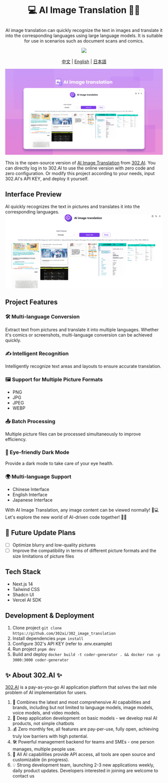 # <p align="center">💻 AI Image Translation 🚀✨</p>

<p align="center">AI image translation can quickly recognize the text in images and translate it into the corresponding languages using large language models. It is suitable for use in scenarios such as document scans and comics.</p>

<p align="center"><a href="https://302.ai/en/tools/pt/" target="blank"><img src="https://file.302ai.cn/gpt/imgs/github/302_badge.png" /></a></p >

<p align="center"><a href="README_zh.md">中文</a> | <a href="README.md">English</a> | <a href="README_ja.md">日本語</a></p>

![Interface Preview](docs/AI图片翻译en.png)

This is the open-source version of [AI Image Translation](https://302.ai/tools/pt/) from [302.AI](https://302.ai).
You can directly log in to 302.AI to use the online version with zero code and zero configuration.
Or modify this project according to your needs, input 302.AI's API KEY, and deploy it yourself.

## Interface Preview
AI quickly recognizes the text in pictures and translates it into the corresponding languages.
![Interface Preview](docs/图片翻译英.png)

## Project Features
### 🛠️ Multi-language Conversion
Extract text from pictures and translate it into multiple languages. Whether it's comics or screenshots, multi-language conversion can be achieved quickly.
### ✍️ Intelligent Recognition
Intelligently recognize text areas and layouts to ensure accurate translation.
### 🖼️ Support for Multiple Picture Formats
- PNG
- JPG
- JPEG
- WEBP
### 📤 Batch Processing
Multiple picture files can be processed simultaneously to improve efficiency.
### 🌙 Eye-friendly Dark Mode
Provide a dark mode to take care of your eye health.
### 🌍 Multi-language Support
- Chinese Interface
- English Interface
- Japanese Interface


With AI Image Translation, any image content can be viewed normally! 🎉💻 Let's explore the new world of AI-driven code together! 🌟🚀

## 🚩 Future Update Plans 
- [ ] Optimize blurry and low-quality pictures
- [ ] Improve the compatibility in terms of different picture formats and the size limitations of picture files

## Tech Stack
- Next.js 14
- Tailwind CSS
- Shadcn UI
- Vercel AI SDK

## Development & Deployment
1. Clone project `git clone https://github.com/302ai/302_image_translation`
2. Install dependencies `pnpm install`
3. Configure 302's API KEY (refer to .env.example)
4. Run project `pnpm dev`
5. Build and deploy `docker build -t coder-generator . && docker run -p 3000:3000 coder-generator`


## ✨ About 302.AI ✨
[302.AI](https://302.ai) is a pay-as-you-go AI application platform that solves the last mile problem of AI implementation for users.
1. 🧠 Combines the latest and most comprehensive AI capabilities and brands, including but not limited to language models, image models, voice models, and video models.
2. 🚀 Deep application development on basic models - we develop real AI products, not simple chatbots
3. 💰 Zero monthly fee, all features are pay-per-use, fully open, achieving truly low barriers with high potential.
4. 🛠 Powerful management backend for teams and SMEs - one person manages, multiple people use.
5. 🔗 All AI capabilities provide API access, all tools are open source and customizable (in progress).
6. 💡 Strong development team, launching 2-3 new applications weekly, daily product updates. Developers interested in joining are welcome to contact us
